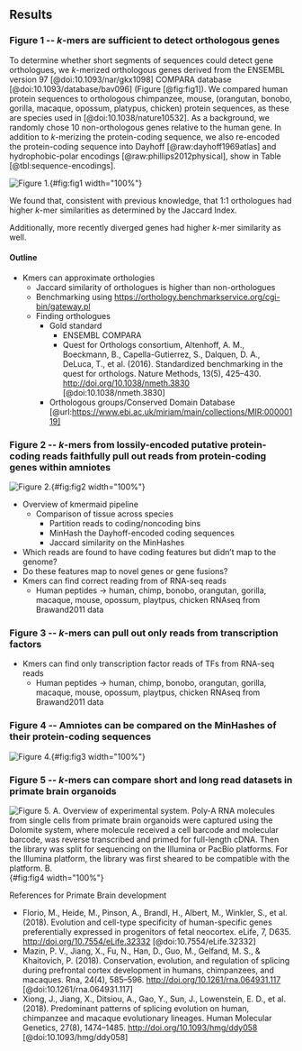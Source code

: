 ## Results

### Figure 1 -- $k$-mers are sufficient to detect orthologous genes

To determine whether short segments of sequences could detect gene orthologues, we $k$-merized orthologous genes derived from the ENSEMBL version 97 [@doi:10.1093/nar/gkx1098] COMPARA database [@doi:10.1093/database/bav096] (Figure [@fig:fig1]).
We compared human protein sequences to orthologous chimpanzee, mouse, (orangutan, bonobo, gorilla, macaque, opossum, platypus, chicken) protein sequences, as these are species used in [@doi:10.1038/nature10532].
As a background, we randomly chose 10 non-orthologous genes relative to the human gene.
In addition to $k$-merizing the protein-coding sequence, we also re-encoded the protein-coding sequence into Dayhoff [@raw:dayhoff1969atlas] and hydrophobic-polar encodings [@raw:phillips2012physical], show in Table [@tbl:sequence-encodings].

![Figure 1.](images/figure1.svg){#fig:fig1 width="100%"}

We found that, consistent with previous knowledge, that 1:1 orthologues had higher $k$-mer similarities as determined by the Jaccard Index.

Additionally, more recently diverged genes had higher $k$-mer similarity as well.

#### Outline

- Kmers can approximate orthologies
  - Jaccard similarity of orthologues is higher than non-orthologues
  - Benchmarking using https://orthology.benchmarkservice.org/cgi-bin/gateway.pl
  - Finding orthologues
    - Gold standard
      - ENSEMBL COMPARA
      - Quest for Orthologs consortium, Altenhoff, A. M., Boeckmann, B., Capella-Gutierrez, S., Dalquen, D. A., DeLuca, T., et al. (2016). Standardized benchmarking in the quest for orthologs. Nature Methods, 13(5), 425–430. http://doi.org/10.1038/nmeth.3830 [@doi:10.1038/nmeth.3830]
    - Orthologous groups/Conserved Domain Database [@url:https://www.ebi.ac.uk/miriam/main/collections/MIR:00000119]


### Figure 2 -- $k$-mers from lossily-encoded putative protein-coding reads faithfully pull out reads from protein-coding genes within amniotes

![Figure 2.](images/figure2.svg){#fig:fig2 width="100%"}

- Overview of kmermaid pipeline
  - Comparison of tissue across species
    - Partition reads to coding/noncoding bins
    - MinHash the Dayhoff-encoded coding sequences
    - Jaccard similarity on the MinHashes
- Which reads are found to have coding features but didn’t map to the genome?
- Do these features map to novel genes or gene fusions?
- Kmers can find correct reading from of RNA-seq reads
  - Human peptides → human, chimp, bonobo, orangutan, gorilla, macaque, mouse, opossum, playtpus, chicken RNAseq from Brawand2011 data

### Figure 3 -- $k$-mers can pull out only reads from transcription factors

- Kmers can find only transcription factor reads of TFs from RNA-seq reads
  - Human peptides → human, chimp, bonobo, orangutan, gorilla, macaque, mouse, opossum, playtpus, chicken RNAseq from Brawand2011 data


### Figure 4 -- Amniotes can be compared on the MinHashes of their protein-coding sequences

![Figure 4.](images/figure4.svg){#fig:fig3 width="100%"}


### Figure 5 -- $k$-mers can compare short and long read datasets in primate brain organoids

![Figure 5. **A.** Overview of experimental system. Poly-A RNA molecules from single cells from primate brain organoids were captured using the Dolomite system, where molecule received a cell barcode and molecular barcode, was reverse transcribed and primed for full-length cDNA. Then the library was split for sequencing on the Illumina or PacBio platforms. For the Illumina platform, the library was first sheared to be compatible with the platform. **B**. ](images/figure5.svg){#fig:fig4 width="100%"}


References for Primate Brain development

- Florio, M., Heide, M., Pinson, A., Brandl, H., Albert, M., Winkler, S., et al. (2018). Evolution and cell-type specificity of human-specific genes preferentially expressed in progenitors of fetal neocortex. eLife, 7, D635. http://doi.org/10.7554/eLife.32332 [@doi:10.7554/eLife.32332]
- Mazin, P. V., Jiang, X., Fu, N., Han, D., Guo, M., Gelfand, M. S., & Khaitovich, P. (2018). Conservation, evolution, and regulation of splicing during prefrontal cortex development in humans, chimpanzees, and macaques. Rna, 24(4), 585–596. http://doi.org/10.1261/rna.064931.117 [@doi:10.1261/rna.064931.117]
- Xiong, J., Jiang, X., Ditsiou, A., Gao, Y., Sun, J., Lowenstein, E. D., et al. (2018). Predominant patterns of splicing evolution on human, chimpanzee and macaque evolutionary lineages. Human Molecular Genetics, 27(8), 1474–1485. http://doi.org/10.1093/hmg/ddy058 [@doi:10.1093/hmg/ddy058]
